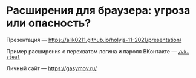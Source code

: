 # Расширения для браузера: угроза или опасность?

Презентация — https://alik0211.github.io/holyjs-11-2021/presentation/

Пример расширения с перехватом логина и пароля ВКонтакте — [`/vk-steal`](/vk-steal)

Личный сайт — https://gasymov.ru/
